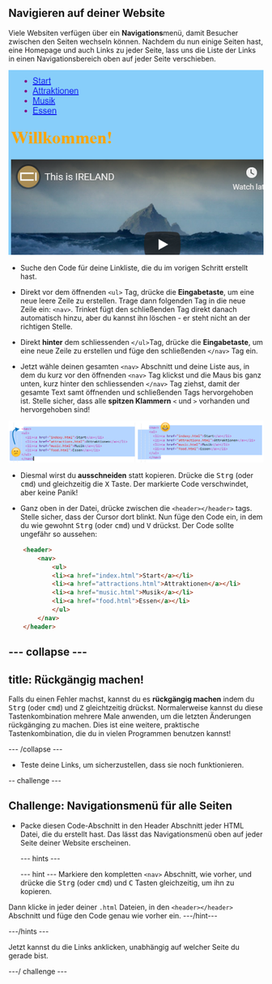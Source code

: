 ## Navigieren auf deiner Website

Viele Websiten verfügen über ein **Navigations**menü, damit Besucher zwischen den Seiten wechseln können. Nachdem du nun einige Seiten hast, eine Homepage und auch Links zu jeder Seite, lass uns die Liste der Links in einen Navigationsbereich oben auf jeder Seite verschieben.

![Beispiel einer Webseite mit Navigationslinks oben](images/egNavLinksAtTop.png)

- Suche den Code für deine Linkliste, die du im vorigen Schritt erstellt hast.

- Direkt vor dem öffnenden `<ul>` Tag, drücke die **Eingabetaste**, um eine neue leere Zeile zu erstellen. Trage dann folgenden Tag in die neue Zeile ein: `<nav>`. Trinket fügt den schließenden Tag direkt danach automatisch hinzu, aber du kannst ihn löschen - er steht nicht an der richtigen Stelle.

- Direkt **hinter** dem schliessenden `</ul>`Tag, drücke die **Eingabetaste**, um eine neue Zeile zu erstellen und füge den schließenden `</nav>` Tag ein.

- Jetzt wähle deinen gesamten `<nav>` Abschnitt und deine Liste aus, in dem du kurz vor den öffnenden `<nav>` Tag klickst und die Maus bis ganz unten, kurz hinter den schliessenden `</nav>` Tag ziehst, damit der gesamte Text samt öffnenden und schließenden Tags hervorgehoben ist. Stelle sicher, dass alle **spitzen Klammern** `<` und `>` vorhanden und hervorgehoben sind!

![Der Text auf der linken Seite ist nicht korrekt ausgewählt, der Text auf der rechten Seite ist korrekt ausgewählt](images/egSelectedYayWoops.png)

- Diesmal wirst du **ausschneiden** statt kopieren. Drücke die <kbd>Strg</kbd> (oder <kbd>cmd</kbd>) und gleichzeitig die <kbd>X</kbd> Taste. Der markierte Code verschwindet, aber keine Panik!

- Ganz oben in der Datei, drücke zwischen die `<header></header>` tags. Stelle sicher, dass der Cursor dort blinkt. Nun füge den Code ein, in dem du wie gewohnt <kbd>Strg</kbd> (oder <kbd>cmd</kbd>) und <kbd>V</kbd> drückst. Der Code sollte ungefähr so aussehen:

```html
    <header>
        <nav>
            <ul>
            <li><a href="index.html">Start</a></li>
            <li><a href="attractions.html">Attraktionen</a></li>
            <li><a href="music.html">Musik</a></li>
            <li><a href="food.html">Essen</a></li>
            </ul>
        </nav>
    </header>
```

--- collapse ---
---
title: Rückgängig machen!
---

Falls du einen Fehler machst, kannst du es **rückgängig machen** indem du <kbd>Strg</kbd> (oder <kbd>cmd</kbd>) und <kbd>Z</kbd> gleichtzeitig drückst. Normalerweise kannst du diese Tastenkombination mehrere Male anwenden, um die letzten Änderungen rückgänging zu machen. Dies ist eine weitere, praktische Tastenkombination, die du in vielen Programmen benutzen kannst!

--- /collapse ---

- Teste deine Links, um sicherzustellen, dass sie noch funktionieren.

-- challenge ---

## Challenge: Navigationsmenü für alle Seiten

- Packe diesen Code-Abschnitt in den Header Abschnitt jeder HTML Datei, die du erstellt hast. Das lässt das Navigationsmenü oben auf jeder Seite deiner Website erscheinen.
    
    --- hints ---

    
    --- hint --- Markiere den kompletten `<nav>` Abschnitt, wie vorher, und drücke die <kbd>Strg</kbd> (oder <kbd>cmd</kbd>) und <kbd>C</kbd> Tasten gleichzeitig, um ihn zu kopieren.

Dann klicke in jeder deiner `.html` Dateien, in den `<header></header>` Abschnitt und füge den Code genau wie vorher ein. ---/hint---

---/hints ---

Jetzt kannst du die Links anklicken, unabhängig auf welcher Seite du gerade bist.

---/ challenge ---